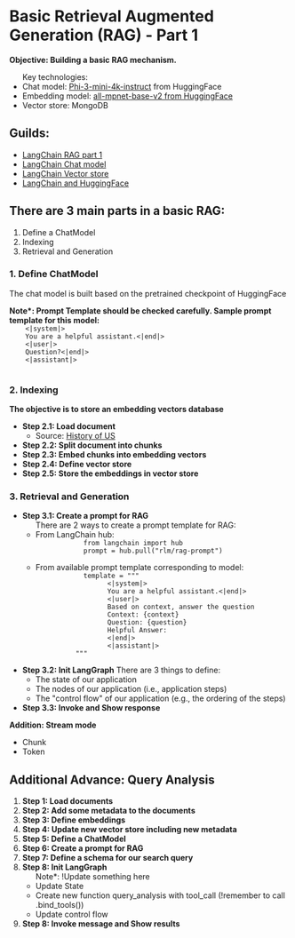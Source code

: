 <h1>Basic Retrieval Augmented Generation (RAG) - Part 1</h1>

<p>
    <b>
    Objective: Building a basic RAG mechanism.
    </b>
</p>
<p>
    <ul>
      <b></b>Key technologies:</b>
      <li>Chat model: <a href='https://huggingface.co/microsoft/Phi-3-mini-4k-instruct'>Phi-3-mini-4k-instruct</a> from HuggingFace</li>
      <li>Embedding model: <a href='https://huggingface.co/sentence-transformers/all-mpnet-base-v2'>all-mpnet-base-v2 from HuggingFace</a></li>
      <li>Vector store: MongoDB</li>
    </ul>
</p>

<h2>Guilds:</h2>
<ul>
    <li><a href="https://python.langchain.com/docs/tutorials/rag/">LangChain RAG part 1</a></li>
    <li><a href="https://python.langchain.com/docs/concepts/chat_models/">LangChain Chat model</a></li>
    <li><a href="https://python.langchain.com/docs/integrations/vectorstores/">LangChain Vector store</a></li>
    <li><a href="https://python.langchain.com/docs/integrations/providers/huggingface/">LangChain and HuggingFace</a></li>
</ul>
<h2>There are 3 main parts in a basic RAG:</h2>
<ol>
  <li>Define a ChatModel</li>
  <li>Indexing</li>
  <li>Retrieval and Generation</li>
</ol>
<h3>1. Define ChatModel</h3>
<p>The chat model is built based on the pretrained checkpoint of HuggingFace</p>
<p>
  <b>Note*: Prompt Template should be checked carefully. Sample prompt template for this model:</b>
  <code>
    <|system|>
    You are a helpful assistant.<|end|>
    <|user|>
    Question?<|end|>
    <|assistant|>
  </code>
</p>
<h3>2. Indexing</h3>
<p><b>The objective is to store an embedding vectors database</b></p>
<ul>
    <li>
      <b>Step 2.1: Load document</b> <br>
      <ul>
        <li>Source: <a href='https://en.wikipedia.org/wiki/History_of_the_United_States'>History of US</a></li>
      </ul>
    </li>
    <li>
      <b>Step 2.2: Split document into chunks</b> <br>
    </li>
    <li>
      <b>Step 2.3: Embed chunks into embedding vectors</b> <br>
    </li>
    <li>
      <b>Step 2.4: Define vector store</b> <br>
    </li>
    <li>
      <b>Step 2.5: Store the embeddings in vector store</b> <br>
    </li>
</ul>
<h3>3. Retrieval and Generation</h3>
<ul>
    <li>
      <b>Step 3.1: Create a prompt for RAG</b>
      <ul>
        There are 2 ways to create a prompt template for RAG:
        <li>
          From LangChain hub:
          <code>
            from langchain import hub
            prompt = hub.pull("rlm/rag-prompt")
          </code>
        </li>
        <li>
          From available prompt template corresponding to model:
          <code>
            template = """
                  <|system|>
                  You are a helpful assistant.<|end|>
                  <|user|>
                  Based on context, answer the question
                  Context: {context}
                  Question: {question}
                  Helpful Answer:
                  <|end|>
                  <|assistant|>
          """
          </code>
        </li>
      </ul>
    </li>
    <li>
      <b>Step 3.2: Init LangGraph</b>
      There are 3 things to define:
      <ul>
        <li>The state of our application</li>
        <li>The nodes of our application (i.e., application steps)</li>
        <li>The "control flow" of our application (e.g., the ordering of the steps)</li>
      </ul>
    </li>
    <li>
      <b>Step 3.3: Invoke and Show response</b>
    </li>
</ul>
<p>
  <b>Addition: Stream mode</b> <br>
  <ul>
    <li>Chunk</li>
    <li>Token</li>
  </ul>
</p>
<h2>Additional Advance: Query Analysis</h2>
<ol>
    <li>
      <b>Step 1: Load documents</b>
    </li>
    <li>
      <b>Step 2: Add some metadata to the documents</b>
    </li>
    <li>
      <b>Step 3: Define embeddings</b>
    </li>
    <li>
      <b>Step 4: Update new vector store including new metadata</b>
    </li>
    <li>
      <b>Step 5: Define a ChatModel</b>
    </li>
    <li>
      <b>Step 6: Create a prompt for RAG</b>
    </li>
    <li>
      <b>Step 7: Define a schema for our search query</b>
    </li>
    <li>
      <b>Step 8: Init LangGraph</b> <br>
      <ul>
        Note*: !Update something here
        <li>Update State</li>
        <li>Create new function query_analysis with tool_call (!remember to call .bind_tools())</li>
        <li>Update control flow</li>
      </ul>
    </li>
    <li>
      <b>Step 8: Invoke message and Show results</b>
    </li>
</ol>
